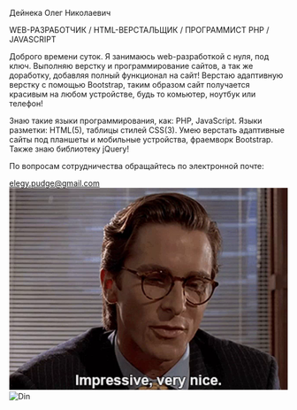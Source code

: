 Дейнека Олег Николаевич

WEB-РАЗРАБОТЧИК / HTML-ВЕРСТАЛЬЩИК / ПРОГРАММИСТ PHP / JAVASCRIPT

Доброго времени суток.
Я занимаюсь web-разработкой с нуля, под ключ.
Выполняю верстку и программирование сайтов, а так же доработку, добавляя полный функционал на сайт! Верстаю адаптивную верстку с помощью Bootstrap, 
таким образом сайт получается красивым на любом устройстве, будь то комьютер, ноутбук или телефон!

Знаю такие языки программирования, как: PHP, JavaScript. Языки разметки: HTML(5), таблицы стилей CSS(3).
Умею верстать адаптивные сайты под планшеты и мобильные устройства, фраемворк Bootstrap. Также знаю библиотеку jQuery!

По вопросам сотрудничества обращайтесь по электронной почте:

elegy.pudge@gmail.com
![Impressive](tenor.png)
![Din](XQcn7RHU7Xw.png)
